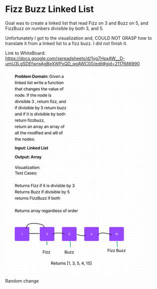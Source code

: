 # Fizz Buzz Linked List

Goal was to create a linked list that read Fizz on 3 and Buzz on 5, and FizzBuzz on numbers divisible by both 3, and 5.

Unfortunately I got to the visualization and, COULD NOT GRASP how to translate it from a linked list to a fizz buzz. I did not finish it.




Link to WhiteBoard: https://docs.google.com/spreadsheets/d/1yg7HpxAW__D-umU3LgSDEfwrpAgBeXWPxQD_qgAWC00/edit#gid=2117686990

![CC-43](../images/cc-43.PNG)


Random change
